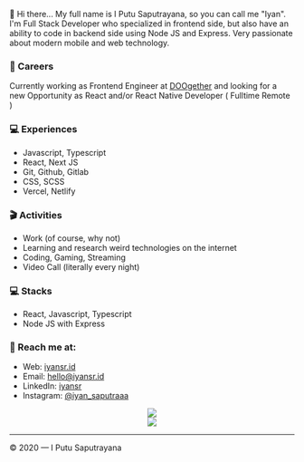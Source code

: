 👋 Hi there... My full name is I Putu Saputrayana, so you can call me "Iyan". I'm Full Stack Developer who specialized in frontend side, but also have an ability to code in backend side using Node JS and Express. Very passionate about modern mobile and web technology.

### 💼 Careers

Currently working as Frontend Engineer at [DOOgether](https://web.doogether.id) and looking for a new Opportunity as React and/or React Native Developer ( Fulltime Remote )

### 💻 Experiences

- Javascript, Typescript
- React, Next JS
- Git, Github, Gitlab
- CSS, SCSS
- Vercel, Netlify

### 🎬 Activities

- Work (of course, why not)
- Learning and research weird technologies on the internet
- Coding, Gaming, Streaming
- Video Call (literally every night)

### 💻 Stacks

- React, Javascript, Typescript
- Node JS with Express

### 🚀 Reach me at:

- Web: [iyansr.id](https://iyansr.id)
- Email: [hello@iyansr.id](mailto:hello@iyansr.id)
- LinkedIn: [iyansr](https://www.linkedin.com/in/iyansr/)
- Instagram: [@iyan_saputraaa](https://instagram.com/iyan_saputraaa)

<div  align="center">
   <img src="https://github-readme-stats.vercel.app/api?username=iyansr&show_icons=true&theme=radical" />
</div>

<div  align="center">
   <img src="https://github-readme-stats.vercel.app/api/wakatime?username=iyansr&show_icons=true&theme=radical" />
</div>

---

© 2020 — I Putu Saputrayana
